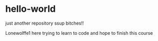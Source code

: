 # hello-world
just another repository
ssup bitches!!

Lonewolffe1 here trying to learn to code and hope to finish this course
